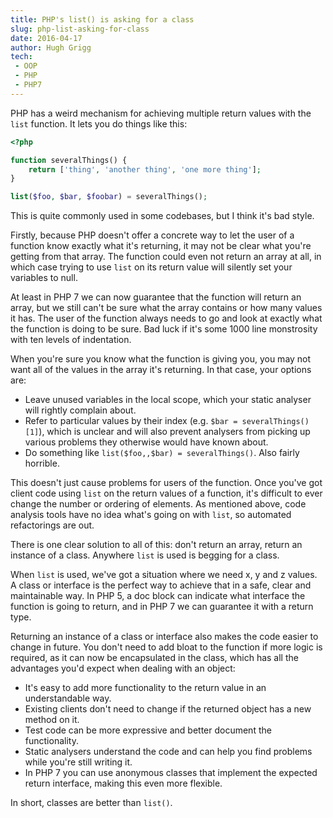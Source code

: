 ```yaml
---
title: PHP's list() is asking for a class
slug: php-list-asking-for-class
date: 2016-04-17
author: Hugh Grigg
tech:
 - OOP
 - PHP
 - PHP7
---
```


PHP has a weird mechanism for achieving multiple return values with the `list`
function. It lets you do things like this:

```php
<?php

function severalThings() {
	return ['thing', 'another thing', 'one more thing'];
}

list($foo, $bar, $foobar) = severalThings();
```

This is quite commonly used in some codebases, but I think it's bad style.

Firstly, because PHP doesn't offer a concrete way to let the user of a function
know exactly what it's returning, it may not be clear what you're getting from
that array. The function could even not return an array at all, in which case
trying to use `list` on its return value will silently set your variables to
null.

At least in PHP 7 we can now guarantee that the function will return an array,
but we still can't be sure what the array contains or how many values it has.
The user of the function always needs to go and look at exactly what the
function is doing to be sure. Bad luck if it's some 1000 line monstrosity with
ten levels of indentation.

When you're sure you know what the function is giving you, you may not want all
of the values in the array it's returning. In that case, your options are:

 - Leave unused variables in the local scope, which your static analyser will
   rightly complain about.
 - Refer to particular values by their index (e.g. `$bar = severalThings()[1]`),
   which is unclear and will also prevent analysers from picking up various
   problems they otherwise would have known about.
 - Do something like `list($foo,,$bar) = severalThings()`. Also fairly horrible.

This doesn't just cause problems for users of the function. Once you've got
client code using `list` on the return values of a function, it's difficult to
ever change the number or ordering of elements. As mentioned above, code
analysis tools have no idea what's going on with `list`, so automated
refactorings are out.

There is one clear solution to all of this: don't return an array, return an
instance of a class. Anywhere `list` is used is begging for a class.

When `list` is used, we've got a situation where we need x, y and z values. A
class or interface is the perfect way to achieve that in a safe, clear and
maintainable way. In PHP 5, a doc block can indicate what interface the function
is going to return, and in PHP 7 we can guarantee it with a return type.

Returning an instance of a class or interface also makes the code easier to
change in future. You don't need to add bloat to the function if more logic is
required, as it can now be encapsulated in the class, which has all the
advantages you'd expect when dealing with an object:

 - It's easy to add more functionality to the return value in an understandable
   way.
 - Existing clients don't need to change if the returned object has a new method
   on it.
 - Test code can be more expressive and better document the functionality.
 - Static analysers understand the code and can help you find problems while
   you're still writing it.
 - In PHP 7 you can use anonymous classes that implement the expected return
   interface, making this even more flexible.

In short, classes are better than `list()`.
